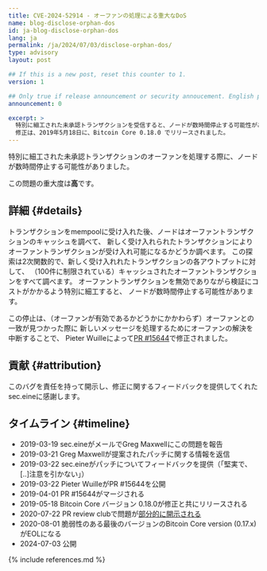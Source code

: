 ```yaml
---
title: CVE-2024-52914 - オーファンの処理による重大なDoS
name: blog-disclose-orphan-dos
id: ja-blog-disclose-orphan-dos
lang: ja
permalink: /ja/2024/07/03/disclose-orphan-dos/
type: advisory
layout: post

## If this is a new post, reset this counter to 1.
version: 1

## Only true if release announcement or security annoucement. English posts only
announcement: 0

excerpt: >
  特別に細工された未承認トランザクションを受信すると、ノードが数時間停止する可能性がありました。
  修正は、2019年5月18日に、Bitcoin Core 0.18.0 でリリースされました。
---
```


特別に細工された未承認トランザクションのオーファンを処理する際に、ノードが数時間停止する可能性がありました。

この問題の重大度は**高**です。

## 詳細 {#details}

トランザクションをmempoolに受け入れた後、ノードはオーファントランザクションのキャッシュを調べて、
新しく受け入れられたトランザクションによりオーファントランザクションが受け入れ可能になるかどうか調べます。
この探索は2次関数的で、新しく受け入れれたトランザクションの各アウトプットに対して、
（100件に制限されている）キャッシュされたオーファントランザクションをすべて調べます。
オーファントランザクションを無効でありながら検証にコストがかかるよう特別に細工すると、
ノードが数時間停止する可能性があります。

この停止は、（オーファンが有効であるかどうかにかかわらず）オーファンとの一致が見つかった際に
新しいメッセージを処理するためにオーファンの解決を中断することで、
Pieter Wuilleによって[PR #15644](https://github.com/bitcoin/bitcoin/pull/15644)で修正されました。

## 貢献 {#attribution}

このバグを責任を持って開示し、修正に関するフィードバックを提供してくれたsec.eineに感謝します。

## タイムライン {#timeline}

- 2019-03-19 sec.eineがメールでGreg Maxwellにこの問題を報告
- 2019-03-21 Greg Maxwellが提案されたパッチに関する情報を返信
- 2019-03-22 sec.eineがパッチについてフィードバックを提供（「堅実で、[..]注意を引かない」）
- 2019-03-22 Pieter WuilleがPR #15644を公開
- 2019-04-01 PR #15644がマージされる
- 2019-05-18 Bitcoin Core バージョン 0.18.0が修正と共にリリースされる
- 2020-07-22 PR review clubで問題が[部分的に開示される](https://bitcoincore.reviews/15644#l-285)
- 2020-08-01 脆弱性のある最後のバージョンのBitcoin Core version (0.17.x)がEOLになる
- 2024-07-03 公開

{% include references.md %}

